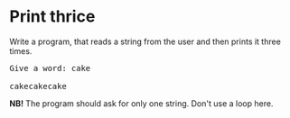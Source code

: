 # Print thrice

Write a program, that reads a string from the user and then prints it three times.

<pre>
Give a word: cake

cakecakecake
</pre>

__NB!__ The program should ask for only one string. Don't use a loop here.